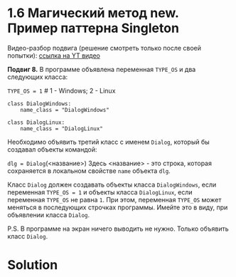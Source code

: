 # 1.6 Магический метод __new__. Пример паттерна Singleton

Видео-разбор подвига (решение смотреть только после
своей попытки): [ссылка на YT видео](https://youtu.be/sX_uP7GVqkc)

**Подвиг 8.** В программе объявлена переменная
`TYPE_OS` и два следующих класса:

`TYPE_OS = 1` # 1 - Windows; 2 - Linux
```
class DialogWindows:
    name_class = "DialogWindows"
```
```
class DialogLinux:
    name_class = "DialogLinux"
```
Необходимо объявить третий класс с именем `Dialog`,
который бы создавал объекты командой:

`dlg = Dialog`(<название>)
Здесь <название> - это строка, которая сохраняется
в локальном свойстве `name` объекта `dlg`.

Класс `Dialog` должен создавать объекты класса `DialogWindows`,
если переменная `TYPE_OS = 1` и объекты класса `DialogLinux`,
если переменная `TYPE_OS` не равна `1`. При этом, переменная 
`TYPE_OS` может меняться в последующих строчках программы. 
Имейте это в виду, при объявлении класса `Dialog`.

P.S. В программе на экран ничего выводить не
нужно. Только объявить класс `Dialog`.

# Solution

```

```
